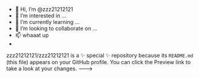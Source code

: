 - 👋 Hi, I’m @zzz21212121
- 👀 I’m interested in ...
- 🌱 I’m currently learning ...
- 💞️ I’m looking to collaborate on ...
- 📫 whaaat up 
- 
zzz21212121/zzz21212121 is a ✨ special ✨ repository because its `README.md` (this file) appears on your GitHub profile.
You can click the Preview link to take a look at your changes.
--->
